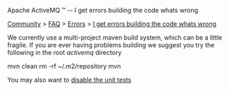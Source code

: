 Apache ActiveMQ ™ -- I get errors building the code whats wrong 

[Community](community.html) > [FAQ](faq.html) > [Errors](errors.html) > [I get errors building the code whats wrong](i-get-errors-building-the-code-whats-wrong.html)


We currently use a multi-project maven build system, which can be a little fragile. If you are ever having problems building we suggest you try the following in the root _activemq_ directory

mvn clean
rm -rf ~/.m2/repository
mvn

You may also want to [disable the unit tests](how-do-i-build-but-disable-the-unit-tests.html)

